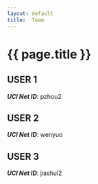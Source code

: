 ```yaml
---
layout: default
title:  Team
---
```


# {{ page.title }}


## USER 1
***UCI Net ID***: pzhou2

## USER 2
***UCI Net ID***: wenyuo

## USER 3
***UCI Net ID***: jiashul2
